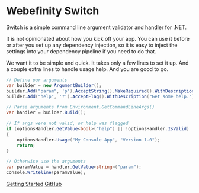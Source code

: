 # Webefinity Switch

Switch is a simple command line argument validator and handler for .NET.

It is not opinionated about how you kick off your app. You can use it before or after you set up any dependency injection, so it is easy to inject the settings into your dependency pipeline if you need to do that.

We want it to be simple and quick.  It takes only a few lines to set it up.  And a couple extra lines to handle usage help.
And you are good to go.

``` c#
// Define our arguments
var builder = new ArgumentBuilder();
builder.Add("param", 'p').AcceptString().MakeRequired().WithDescription("A parameter to love.");
builder.Add("help", '?').AcceptFlag().WithDescription("Get some help.");

// Parse arguments from Environment.GetCommandLineArgs()
var handler = builder.Build();

// If args were not valid, or help was flagged
if (optionsHandler.GetValue<bool>("help") || !optionsHandler.IsValid)
{
    optionsHandler.Usage("My Console App", "Version 1.0");
    return;
}

// Otherwise use the arguments
var paramValue = handler.GetValue<string>("param");
Console.Writeline(paramValue);

```

[Getting Started](articles/intro.md) [GitHub](https://github.com/hollandar/webefinity-switch)
